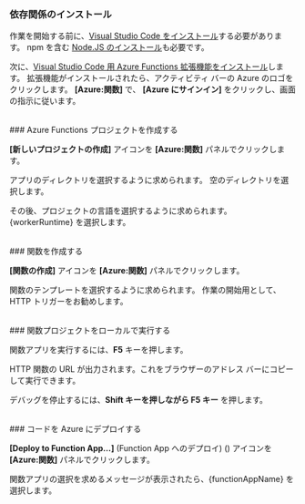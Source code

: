### <a name="install-dependencies"></a>依存関係のインストール

作業を開始する前に、<a href="https://go.microsoft.com/fwlink/?linkid=2016593" target="_blank">Visual Studio Code をインストール</a>する必要があります。 npm を含む <a href="https://go.microsoft.com/fwlink/?linkid=2016195" target="_blank">Node.JS のインストール</a>も必要です。

次に、<a href="https://go.microsoft.com/fwlink/?linkid=2016800" target="_blank">Visual Studio Code 用 Azure Functions 拡張機能をインストール</a>します。 拡張機能がインストールされたら、アクティビティ バーの Azure のロゴをクリックします。 **[Azure:関数]** で、 **[Azure にサインイン]** をクリックし、画面の指示に従います。

<br/>
### <a name="create-an-azure-functions-project"></a>Azure Functions プロジェクトを作成する

**[新しいプロジェクトの作成]** アイコンを **[Azure:関数]** パネルでクリックします。

アプリのディレクトリを選択するように求められます。 空のディレクトリを選択します。

その後、プロジェクトの言語を選択するように求められます。 {workerRuntime} を選択します。

<br/>
### <a name="create-a-function"></a>関数を作成する

**[関数の作成]** アイコンを **[Azure:関数]** パネルでクリックします。

関数のテンプレートを選択するように求められます。 作業の開始用として、HTTP トリガーをお勧めします。

<br/>
### <a name="run-your-function-project-locally"></a>関数プロジェクトをローカルで実行する

関数アプリを実行するには、**F5** キーを押します。

HTTP 関数の URL が出力されます。これをブラウザーのアドレス バーにコピーして実行できます。

デバッグを停止するには、**Shift キーを押しながら F5 キー** を押します。

<br/>
### <a name="deploy-your-code-to-azure"></a>コードを Azure にデプロイする

**[Deploy to Function App…]** \(Function App へのデプロイ\) (<ChevronUp/>) アイコンを **[Azure:関数]** パネルでクリックします。

関数アプリの選択を求めるメッセージが表示されたら、{functionAppName} を選択します。
